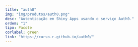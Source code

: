 ```yaml
---
title: "auth0"
img: "img/produtos/auth0.png"
desc: "Autenticação em Shiny Apps usando o serviço Auth0."
ordem: "1"
tipo: Pacote
corlabel: green
link: "https://curso-r.github.io/auth0/"
---
```


<!--
# # planejamento
# 
# - auth0
# - "treesnip",
# - "shinyhttr",
# - "livro",
# - "zen", do R
# - "decryptr",
# - "rightgbm",
# - "kuber",
# - "bltm",
# - "wavesurfer",
# - "pesqEle",
# 
# # o que precisamos fazer?
# 
# - copiar a estrutura de cursos
# 
# - imagem
# - descrição
# - nome
-->